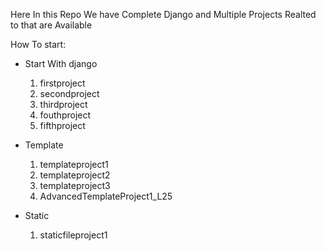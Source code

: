 Here In this Repo We have Complete Django and Multiple Projects  Realted to that are Available

How To start:

- Start With django
  1. firstproject
  2. secondproject
  3. thirdproject
  4. fouthproject
  5. fifthproject
     
- Template 
  1. templateproject1
  2. templateproject2
  3. templateproject3
  4. AdvancedTemplateProject1_L25
 
- Static
  1. staticfileproject1
